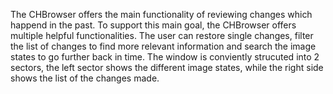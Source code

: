 The CHBrowser offers the main functionality of reviewing changes which happend in the past. To support this main goal, the CHBrowser offers multiple helpful functionalities. The user can restore single changes, filter the list of changes to find more relevant information and search the image states to go further back in time. The window is conviently strucuted into 2 sectors, the left sector shows the different image states, while the right side shows the list of the changes made.